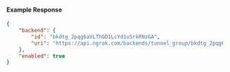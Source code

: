 <!-- Code generated for API Clients. DO NOT EDIT. -->

#### Example Response

```json
{
	"backend": {
		"id": "bkdtg_2pqg6aVLThGD1LcYd1uSrkRNzGA",
		"uri": "https://api.ngrok.com/backends/tunnel_group/bkdtg_2pqg6aVLThGD1LcYd1uSrkRNzGA"
	},
	"enabled": true
}
```
